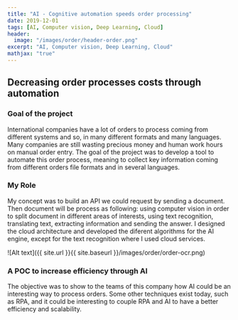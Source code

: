 ```yaml
---
title: "AI - Cognitive automation speeds order processing"
date: 2019-12-01
tags: [AI, Computer vision, Deep Learning, Cloud]
header:
  image: "/images/order/header-order.png"
excerpt: "AI, Computer vision, Deep Learning, Cloud"
mathjax: "true"
---
```


## Decreasing order processes costs through automation

### Goal of the project
International companies have a lot of orders to process coming from different systems and so, in many different formats and many languages. 
Many companies are still wasting precious money and human work hours on manual order entry.
The goal of the project was to develop a tool to automate this order process, meaning to collect key information coming from different orders file formats and in several languages.

### My Role
My concept was to build an API we could request by sending a document. Then document will be process as following: using computer vision in order to split document in different areas of interests, using text recognition, translating text, extracting information and sending the answer.
I designed the cloud architecture and developed the diferent algorithms for the AI engine, except for the text recognition where I used cloud services.

![Alt text]({{ site.url }}{{ site.baseurl }}/images/order/order-ocr.png)

### A POC to increase efficiency through AI
The objective was to show to the teams of this company how AI could be an interesting way to process orders. 
Some other techniques exist today, such as RPA, and it could be interesting to couple RPA and AI to have a better efficiency and scalability.


